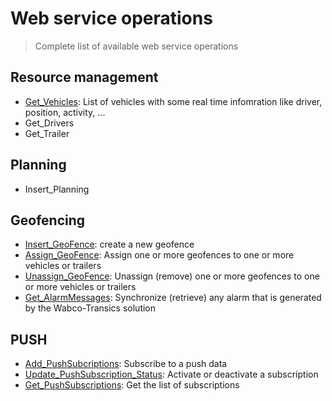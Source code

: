 <!-- docs/op/README.md -->
# Web service operations

> Complete list of available web service operations

## Resource management
- [Get_Vehicles](/op/Get_Vehicles/): List of vehicles with some real time infomration like driver, position, activity, ...
- Get_Drivers
- Get_Trailer


## Planning
- Insert_Planning

## Geofencing
- [Insert_GeoFence](/op/Insert_Geofence/): create a new geofence
- [Assign_GeoFence](/op/Assign_GeoFence/): Assign one or more geofences to one or more vehicles or trailers
- [Unassign_GeoFence](/op/Unassign_GeoFence/): Unassign (remove) one or more geofences to one or more vehicles or trailers
- [Get_AlarmMessages](/op/Get_AlarmMessages/): Synchronize (retrieve) any alarm that is generated by the Wabco-Transics solution

## PUSH
- [Add_PushSubcriptions](op/Add_PushSubscriptions/): Subscribe to a push data
- [Update_PushSubscription_Status](op/Update_PushSubscription_Status/): Activate or deactivate a subscription
- [Get_PushSubscriptions](/op/Get_PushSubscriptions/): Get the list of subscriptions
